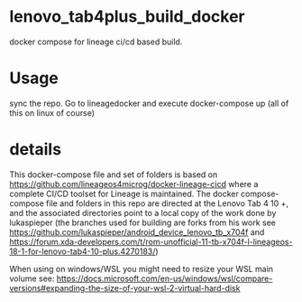 # lenovo_tab4plus_build_docker
docker compose for lineage ci/cd based build.

# Usage
sync the repo.  Go to lineagedocker and execute docker-compose up (all of this on linux of course)

# details

This docker-compose file and set of folders is based on https://github.com/lineageos4microg/docker-lineage-cicd where a complete CI/CD toolset for Lineage is maintained. The docker compose-compose file and folders in this repo are directed at the Lenovo Tab 4 10 +, and the associated directories point to a local copy of the work done by lukaspieper (the branches used for building are forks from his work see https://github.com/lukaspieper/android_device_lenovo_tb_x704f and https://forum.xda-developers.com/t/rom-unofficial-11-tb-x704f-l-lineageos-18-1-for-lenovo-tab4-10-plus.4270183/)

When using on windows/WSL you might need to resize your WSL main volume see: https://docs.microsoft.com/en-us/windows/wsl/compare-versions#expanding-the-size-of-your-wsl-2-virtual-hard-disk
